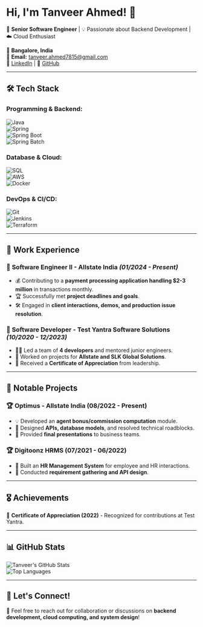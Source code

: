 # Hi, I'm Tanveer Ahmed! 👋

🚀 **Senior Software Engineer** | 💡 Passionate about Backend Development | ☁️ Cloud Enthusiast  

📍 **Bangalore, India**  
📧 **Email:** [tanveer.ahmed7815@gmail.com](mailto:tanveer.ahmed7815@gmail.com)  
🔗 <a href="https://www.linkedin.com/in/tanveer-ahmed7815" target="_blank">LinkedIn</a> | 
🔗 <a href="https://github.com/Tanveer-ahmed7815" target="_blank">GitHub</a>

---

## 🛠️ Tech Stack  

### **Programming & Backend:**  
![Java](https://img.shields.io/badge/Java-007396?style=for-the-badge&logo=java&logoColor=white)  
![Spring](https://img.shields.io/badge/Spring-6DB33F?style=for-the-badge&logo=spring&logoColor=white)  
![Spring Boot](https://img.shields.io/badge/Spring%20Boot-6DB33F?style=for-the-badge&logo=springboot&logoColor=white)  
![Spring Batch](https://img.shields.io/badge/Spring%20Batch-6DB33F?style=for-the-badge&logo=spring&logoColor=white)  

### **Database & Cloud:**  
![SQL](https://img.shields.io/badge/SQL-4169E1?style=for-the-badge&logo=postgresql&logoColor=white)  
![AWS](https://img.shields.io/badge/AWS-232F3E?style=for-the-badge&logo=amazonaws&logoColor=white)  
![Docker](https://img.shields.io/badge/Docker-2496ED?style=for-the-badge&logo=docker&logoColor=white)  

### **DevOps & CI/CD:**  
![Git](https://img.shields.io/badge/Git-F05033?style=for-the-badge&logo=git&logoColor=white)  
![Jenkins](https://img.shields.io/badge/Jenkins-D24939?style=for-the-badge&logo=jenkins&logoColor=white)  
![Terraform](https://img.shields.io/badge/Terraform-623CE4?style=for-the-badge&logo=terraform&logoColor=white)  

---

## 💼 Work Experience  

### 🔹 **Software Engineer II - Allstate India** *(01/2024 - Present)*  
- 💰 Contributing to a **payment processing application handling $2-3 million** in transactions monthly.  
- 🏆 Successfully met **project deadlines and goals**.  
- 🛠️ Engaged in **client interactions, demos, and production issue resolution**.  

### 🔹 **Software Developer - Test Yantra Software Solutions** *(10/2020 - 12/2023)*  
- 👨‍💻 Led a team of **4 developers** and mentored junior engineers.  
- 🚀 Worked on projects for **Allstate and SLK Global Solutions**.  
- 🏅 Received a **Certificate of Appreciation** from leadership.  

---

## 🚀 Notable Projects  

### 🏆 **Optimus - Allstate India (08/2022 - Present)**  
- 💡 Developed an **agent bonus/commission computation** module.  
- 🔧 Designed **APIs, database models**, and resolved technical roadblocks.  
- 🎤 Provided **final presentations** to business teams.  

### 🏆 **Digitoonz HRMS (07/2021 - 06/2022)**  
- 🏢 Built an **HR Management System** for employee and HR interactions.  
- 📌 Conducted **requirement gathering and API design**.  

---

## 🎖️ Achievements  

🏅 **Certificate of Appreciation (2022)** - Recognized for contributions at Test Yantra.  

---

## 📊 GitHub Stats  

![Tanveer's GitHub Stats](https://github-readme-stats.vercel.app/api?username=Tanveer-ahmed7815&show_icons=true&theme=radical)  
![Top Languages](https://github-readme-stats.vercel.app/api/top-langs/?username=Tanveer-ahmed7815&layout=compact&theme=radical)  

---

## 💬 Let's Connect!  
📩 Feel free to reach out for collaboration or discussions on **backend development, cloud computing, and system design**!  
